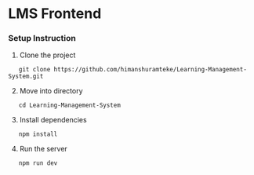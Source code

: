 # LMS Frontend


### Setup Instruction

1. Clone the project

```
   git clone https://github.com/himanshuramteke/Learning-Management-System.git

```

2. Move into directory

```
   cd Learning-Management-System

```

3. Install dependencies

```
   npm install

```

4. Run the server

```
   npm run dev

```